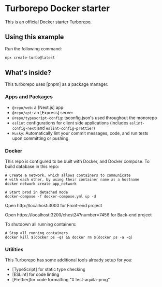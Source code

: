 # Turborepo Docker starter

This is an official Docker starter Turborepo.

## Using this example

Run the following command:

```sh
npx create-turbo@latest
```

## What's inside?

This turborepo uses [pnpm] as a package manager.

### Apps and Packages

- `@repo/web`: a [Next.js] app
- `@repo/api`: an [Express] server
- `@repo/typescript-config`: tsconfig.json's used throughout the monorepo
- `eslint` configurations for client side applications (includes `eslint-config-next` and `eslint-config-prettier`)
- `Husky`: Automatically lint your commit messages, code, and run tests upon committing or pushing.

### Docker

This repo is configured to be built with Docker, and Docker compose. To build database in this repo:

```
# Create a network, which allows containers to communicate
# with each other, by using their container name as a hostname
docker network create app_network

# Start prod in detached mode
docker-compose -f docker-compose.yml up -d
```

Open http://localhost:3000 for Front-end project

Open https://localhost:3200/chest24?number=7456 for Back-end project

To shutdown all running containers:

```
# Stop all running containers
docker kill $(docker ps -q) && docker rm $(docker ps -a -q)
```

### Utilities

This Turborepo has some additional tools already setup for you:

- [TypeScript] for static type checking
- [ESLint] for code linting
- [Prettier]for code formatting
  "# test-aquila-prog"
